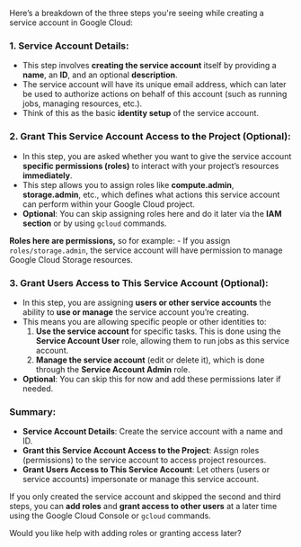 Here’s a breakdown of the three steps you're seeing while creating a service account in Google Cloud:

### 1. **Service Account Details:**
   - This step involves **creating the service account** itself by providing a **name**, an **ID**, and an optional **description**.
   - The service account will have its unique email address, which can later be used to authorize actions on behalf of this account (such as running jobs, managing resources, etc.).
   - Think of this as the basic **identity setup** of the service account.

### 2. **Grant This Service Account Access to the Project (Optional):**
   - In this step, you are asked whether you want to give the service account **specific permissions (roles)** to interact with your project’s resources **immediately**.
   - This step allows you to assign roles like **compute.admin**, **storage.admin**, etc., which defines what actions this service account can perform within your Google Cloud project.
   - **Optional**: You can skip assigning roles here and do it later via the **IAM section** or by using `gcloud` commands.

   **Roles here are permissions,** so for example:
     - If you assign `roles/storage.admin`, the service account will have permission to manage Google Cloud Storage resources.

### 3. **Grant Users Access to This Service Account (Optional):**
   - In this step, you are assigning **users or other service accounts** the ability to **use or manage** the service account you’re creating.
   - This means you are allowing specific people or other identities to:
     1. **Use the service account** for specific tasks. This is done using the **Service Account User** role, allowing them to run jobs as this service account.
     2. **Manage the service account** (edit or delete it), which is done through the **Service Account Admin** role.
   - **Optional**: You can skip this for now and add these permissions later if needed.

### Summary:
- **Service Account Details**: Create the service account with a name and ID.
- **Grant this Service Account Access to the Project**: Assign roles (permissions) to the service account to access project resources.
- **Grant Users Access to This Service Account**: Let others (users or service accounts) impersonate or manage this service account.

If you only created the service account and skipped the second and third steps, you can **add roles** and **grant access to other users** at a later time using the Google Cloud Console or `gcloud` commands.

Would you like help with adding roles or granting access later?